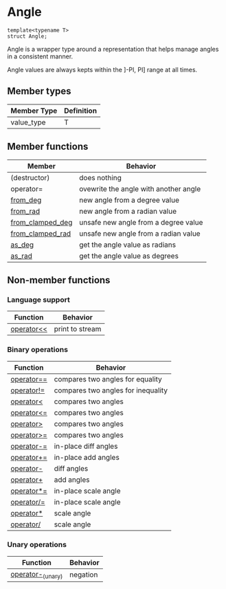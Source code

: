 # Angle

```
template<typename T>
struct Angle;
```
Angle is a wrapper type around a representation that helps manage angles in a
consistent manner.

Angle values are always kepts within the ]-PI, PI] range at all times.

## Member types

Member Type | Definition
------------|-----------
value_type  | T

## Member functions

Member                                      | Behavior
--------------------------------------------|------------------------
(destructor)                                | does nothing
operator=                                   | ovewrite the angle with another angle
[from_deg](angle/from.md)                   | new angle from a degree value
[from_rad](angle/from.md)                   | new angle from a radian value
[from_clamped_deg](angle/from_clamped.md)   | unsafe new angle from a degree value
[from_clamped_rad](angle/from_clamped.md)   | unsafe new angle from a radian value
[as_deg](angle/as.md)                       | get the angle value as radians
[as_rad](angle/as.md)                       | get the angle value as degrees


## Non-member functions

### Language support

Function                            | Behavior
------------------------------------|------------------------
[operator<<](angle/format.md)         | print to stream

### Binary operations

Function                                  | Behavior
------------------------------------------|------------------------
[operator==](angle/op_cmp.md)             | compares two angles for equality
[operator!=](angle/op_cmp.md)             | compares two angles for inequality
[operator<](angle/op_cmp.md)              | compares two angles
[operator<=](angle/op_cmp.md)             | compares two angles
[operator>](angle/op_cmp.md)              | compares two angles
[operator>=](angle/op_cmp.md)             | compares two angles
[operator-=](angle/arithmetic_inplace.md) | in-place diff angles
[operator+=](angle/arithmetic_inplace.md) | in-place add angles
[operator-](angle/arithmetic.md)          | diff angles
[operator+](angle/arithmetic.md)          | add angles
[operator*=](angle/scale_inplace.md)      | in-place scale angle
[operator/=](angle/scale_inplace.md)      | in-place scale angle
[operator*](angle/scale.md)               | scale angle
[operator/](angle/scale.md)               | scale angle

### Unary operations

Function                                            | Behavior
----------------------------------------------------|------------------------
[operator-<sub>(unary)</sub>](angle/unary_minus.md) | negation
